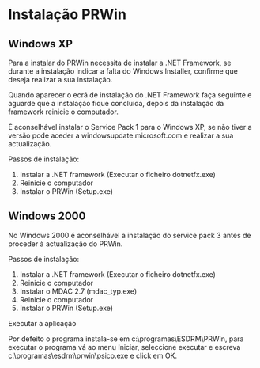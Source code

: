 # Instalação PRWin
## Windows XP

Para a instalar do PRWin necessita de instalar a .NET Framework, se durante a instalação indicar a falta do Windows Installer, confirme que deseja realizar a sua instalação. 

Quando aparecer o ecrã de instalação do .NET Framework faça seguinte e aguarde que a instalação fique concluída, depois da instalação da framework reinicie o computador.

É aconselhável instalar o Service Pack 1 para o Windows XP, se não tiver a versão pode aceder a windowsupdate.microsoft.com e realizar a sua actualização.

Passos de instalação:

1. Instalar a .NET framework (Executar o ficheiro dotnetfx.exe)
2. Reinicie o computador
3. Instalar o PRWin (Setup.exe)

## Windows 2000
No Windows 2000 é aconselhável a instalação do service pack 3 antes de proceder à actualização do PRWin.

Passos de instalação:

1. Instalar a .NET framework (Executar o ficheiro dotnetfx.exe)
2. Reinicie o computador
3. Instalar o MDAC 2.7 (mdac_typ.exe)
4. Reinicie o computador
5. Instalar o PRWin (Setup.exe)

Executar a aplicação

Por defeito o programa instala-se em c:\programas\ESDRM\PRWin, para executar o programa vá ao menu Iniciar, seleccione executar e escreva c:\programas\esdrm\prwin\psico.exe e click em OK.
